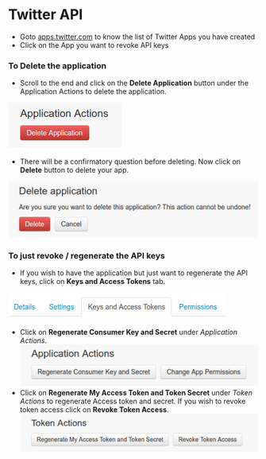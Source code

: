 # Twitter API

- Goto [apps.twitter.com](https://apps.twitter.com) to know the list of Twitter Apps you have created
- Click on the App you want to revoke API keys

### To Delete the application
- Scroll to the end and click on the **Delete Application** button under the Application Actions to delete the application.

![Delete Application](/Images/Twitter/1.jpg)

- There will be a confirmatory question before deleting. Now click on **Delete** button to delete your app.

![Confirmation](/Images/Twitter/2.jpg)

### To just revoke / regenerate the API keys
- If you wish to have the application but just want to regenerate the API keys, click on **Keys and Access Tokens** tab.

![Keys and Access Tokens tab](/Images/Twitter/3.jpg)

  - Click on **Regenerate Consumer Key and Secret** under *Application Actions*.
![Regenerate Consumer Key and Secret](/Images/Twitter/4.jpg)
  - Click on **Regenerate My Access Token and Token Secret** under *Token Actions* to regenerate Access token and secret. If you wish to revoke token access click on **Revoke Token Access**.
![Token Actions](/Images/Twitter/5.jpg)
